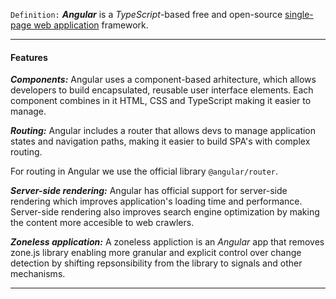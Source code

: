`Definition:`
_**Angular**_ is a _TypeScript_-based free and open-source [single-page web application](Single%20Page%20applications.md) framework. 

---
#### Features
_**Components:**_
Angular uses a component-based arhitecture, which allows developers to build encapsulated, reusable user interface elements. Each component combines in it HTML, CSS and TypeScript making it easier to manage. 

_**Routing:**_
Angular includes a router that allows devs to manage application states and navigation paths, making it easier to build SPA's with complex routing. 

For routing in Angular we use the official library `@angular/router`.  

_**Server-side rendering:**_
Angular has official support for server-side rendering which improves application's loading time and performance. Server-side rendering also improves search engine optimization by making the content more accesible to web crawlers. 

_**Zoneless application:**_ 
A zoneless appliction is an _Angular_ app that removes zone.js library enabling more granular and explicit control over change detection by shifting repsonsibility from the library to signals and other mechanisms. 


---

